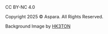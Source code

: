 CC BY-NC 4.0

Copyright 2025 ©️ Aspara. All Rights Reserved.

Background Image by <a href="https://www.zollotech.com/red-to-blue-gradient-by-hk3ton/" target="_blank">HK3TON</a>
